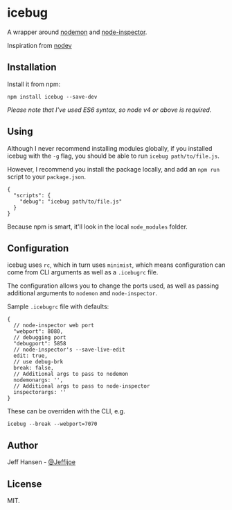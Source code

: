 # icebug

A wrapper around [nodemon](https://npmjs.com/package/nodemon) and [node-inspector](https://npmjs.com/package/node-inspector).

Inspiration from [nodev](https://npmjs.com/package/)

## Installation

Install it from npm:

```
npm install icebug --save-dev
```

*Please note that I've used ES6 syntax, so node v4 or above is required.*

## Using

Although I never recommend installing modules globally, if you installed icebug with the `-g` flag, you should be able to run `icebug path/to/file.js`.

However, I recommend you install the package locally, and add an `npm run` script to your `package.json`.

```
{
  "scripts": {
    "debug": "icebug path/to/file.js"
  }
}
```

Because npm is smart, it'll look in the local `node_modules` folder.

## Configuration

icebug uses `rc`, which in turn uses `minimist`, which means configuration can come from CLI arguments as well as a `.icebugrc` file.

The configuration allows you to change the ports used, as well as passing additional arguments to `nodemon` and `node-inspector`.

Sample `.icebugrc` file with defaults:

```
{
  // node-inspector web port
  "webport": 8080,
  // debugging port
  "debugport": 5858
  // node-inspector's --save-live-edit
  edit: true,
  // use debug-brk
  break: false,
  // Additional args to pass to nodemon
  nodemonargs: '',
  // Additional args to pass to node-inspector
  inspectorargs: ''
}
```

These can be overriden with the CLI, e.g.

```
icebug --break --webport=7070
```


## Author

Jeff Hansen - [@Jeffijoe](https://twitter.com/jeffijoe)

## License

MIT.